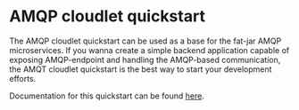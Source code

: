 # AMQP cloudlet quickstart


The AMQP cloudlet quickstart can be used as a base for the fat-jar AMQP microservices. If you wanna create a simple
backend application capable of exposing AMQP-endpoint and handling the AMQP-based communication, the AMQT cloudlet
quickstart is the best way to start your development efforts.

Documentation for this quickstart
can be found [here](https://github.com/rhiot/rhiot/blob/master/docs/readme.md#amqp-cloudlet-quickstart).
